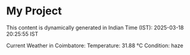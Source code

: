 # My Project

This content is dynamically generated in Indian Time (IST): 2025-03-18 20:25:55 IST


Current Weather in Coimbatore:
Temperature: 31.88 °C
Condition: haze
